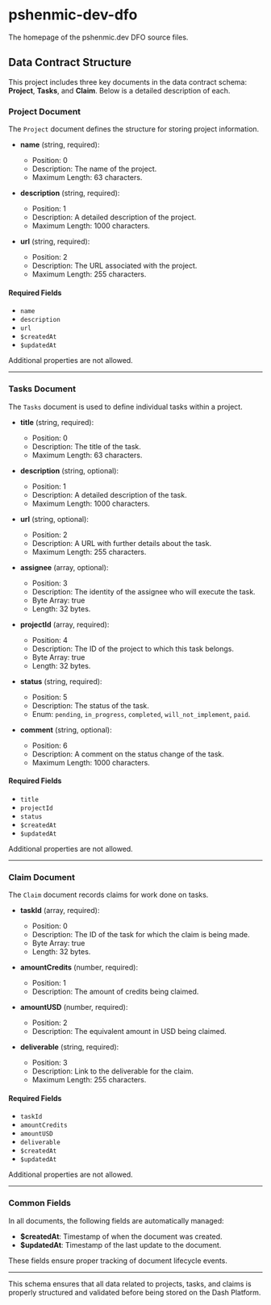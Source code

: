 # pshenmic-dev-dfo

The homepage of the pshenmic.dev DFO source files.

## Data Contract Structure

This project includes three key documents in the data contract schema: **Project**, **Tasks**, and **Claim**. Below is a detailed description of each.

### Project Document

The `Project` document defines the structure for storing project information.

- **name** (string, required):  
  - Position: 0  
  - Description: The name of the project.  
  - Maximum Length: 63 characters.
  
- **description** (string, required):  
  - Position: 1  
  - Description: A detailed description of the project.  
  - Maximum Length: 1000 characters.
  
- **url** (string, required):  
  - Position: 2  
  - Description: The URL associated with the project.  
  - Maximum Length: 255 characters.

#### Required Fields
- `name`
- `description`
- `url`
- `$createdAt`
- `$updatedAt`

Additional properties are not allowed.

---

### Tasks Document

The `Tasks` document is used to define individual tasks within a project.

- **title** (string, required):  
  - Position: 0  
  - Description: The title of the task.  
  - Maximum Length: 63 characters.
  
- **description** (string, optional):  
  - Position: 1  
  - Description: A detailed description of the task.  
  - Maximum Length: 1000 characters.
  
- **url** (string, optional):  
  - Position: 2  
  - Description: A URL with further details about the task.  
  - Maximum Length: 255 characters.
  
- **assignee** (array, optional):  
  - Position: 3  
  - Description: The identity of the assignee who will execute the task.  
  - Byte Array: true  
  - Length: 32 bytes.
  
- **projectId** (array, required):  
  - Position: 4  
  - Description: The ID of the project to which this task belongs.  
  - Byte Array: true  
  - Length: 32 bytes.
  
- **status** (string, required):  
  - Position: 5  
  - Description: The status of the task.  
  - Enum: `pending`, `in_progress`, `completed`, `will_not_implement`, `paid`.

- **comment** (string, optional):  
  - Position: 6  
  - Description: A comment on the status change of the task.  
  - Maximum Length: 1000 characters.

#### Required Fields
- `title`
- `projectId`
- `status`
- `$createdAt`
- `$updatedAt`

Additional properties are not allowed.

---

### Claim Document

The `Claim` document records claims for work done on tasks.

- **taskId** (array, required):  
  - Position: 0  
  - Description: The ID of the task for which the claim is being made.  
  - Byte Array: true  
  - Length: 32 bytes.
  
- **amountCredits** (number, required):  
  - Position: 1  
  - Description: The amount of credits being claimed.
  
- **amountUSD** (number, required):  
  - Position: 2  
  - Description: The equivalent amount in USD being claimed.
  
- **deliverable** (string, required):  
  - Position: 3  
  - Description: Link to the deliverable for the claim.  
  - Maximum Length: 255 characters.

#### Required Fields
- `taskId`
- `amountCredits`
- `amountUSD`
- `deliverable`
- `$createdAt`
- `$updatedAt`

Additional properties are not allowed.

---

### Common Fields

In all documents, the following fields are automatically managed:

- **$createdAt**: Timestamp of when the document was created.
- **$updatedAt**: Timestamp of the last update to the document.

These fields ensure proper tracking of document lifecycle events.

---

This schema ensures that all data related to projects, tasks, and claims is properly structured and validated before being stored on the Dash Platform.